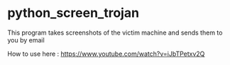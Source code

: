 # python_screen_trojan
This program takes screenshots of the victim machine and sends them to you by email

How to use here : 
https://www.youtube.com/watch?v=iJbTPetxv2Q 
